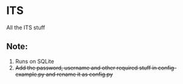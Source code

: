 # ITS
All the ITS stuff
## Note:
1. Runs on SQLite
2. ~~Add the password, username and other required stuff in config-example.py and rename it as config.py~~
